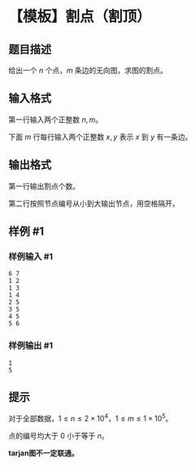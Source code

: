 # 【模板】割点（割顶）

## 题目描述

给出一个 $n$ 个点，$m$ 条边的无向图，求图的割点。


## 输入格式

第一行输入两个正整数 $n,m$。

下面 $m$ 行每行输入两个正整数 $x,y$ 表示 $x$ 到 $y$ 有一条边。


## 输出格式

第一行输出割点个数。

第二行按照节点编号从小到大输出节点，用空格隔开。


## 样例 #1

### 样例输入 #1
```
6 7
1 2
1 3
1 4
2 5
3 5
4 5
5 6
```

### 样例输出 #1

```
1 
5
```

## 提示

对于全部数据，$1\leq n \le 2\times 10^4$，$1\leq m \le 1 \times 10^5$。

点的编号均大于 $0$ 小于等于 $n$。

**tarjan图不一定联通。**
